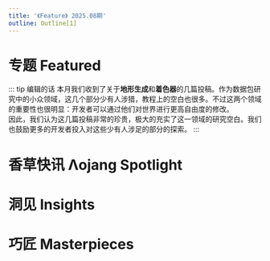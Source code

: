 ```yaml
---
title: '《Feature》 2025.08期'
outline: Outline[1]
---
```


<!-- markdownlint-disable MD033 MD041 -->
<script setup>
    import { useData } from 'vitepress'

    const { isDark } = useData()
</script>

<JournalHead
    cover = "../cover/202508/202508.png"
    :coverLink="'../archive/202508/ifc/content'"
    :editors = "['Alumopper','CR_019']"
/>

# 专题 Featured

::: tip 编辑的话
本月我们收到了关于**地形生成**和**着色器**的几篇投稿。作为数据包研究中的小众领域，这几个部分少有人涉猎，教程上的空白也很多。不过这两个领域的重要性也很明显：开发者可以通过他们对世界进行更高自由度的修改。  
因此，我们认为这几篇投稿非常的珍贵，极大的充实了这一领域的研究空白。我们也鼓励更多的开发者投入对这些少有人涉足的部分的探索。
:::

<Index
    title = "Minecraft 自定义结构生成指南"
    url = "../archive/202508/0/content"
    authorName = "酒石酸菌"
    abstract = "自 Minecraft 1.18 版本起，游戏引入了强大的 worldgen（世界生成）自定义功能，使得自定义结构可以完全通过数据包实现，无需编写复杂的代码。这一革新为创作者们打开了全新的世界，让他们能够轻松地为游戏添加独特的建筑群落和探索内容。本文涵盖的技术内容理论上适用于 1.20 及以上的所有版本。"
    avatarUrl = '../archive/_authors/酒石酸菌.jpg'
    :socialLinks="[
        { name: 'BiliBili', url: 'https://space.bilibili.com/4435845' },
        { name: 'Github', url: 'https://github.com/TartaricAcid' }
    ]"
/>

<Index
    title = "着色器基础教程01：Minecraft中的着色器"
    url = "../archive/202508/1/content"
    authorName = "轩宇1725"
    abstract = "本文作为着色器基础教程的入门篇，介绍了Minecraft着色器的基础知识、历史演变、类型分类及渲染管线流程。同时，也介绍了资源包中着色器文件的基本层次，为后续的教程进行了铺垫。"
    avatarUrl = '../archive/_authors/轩宇1725.jpg'
    :socialLinks="[
        { name: 'BiliBili', url: 'https://space.bilibili.com/104432208' }
    ]"
/>

<Index
    title = "基于keybind_down和着色器的原版按键显示"
    url = "../archive/202508/2/content"
    authorName = "火昱Flame"
    abstract = "本文介绍了如何利用Minecraft 1.21.4的keybind_down模型映射和着色器，实现原版CPS与按键显示。通过核心与后处理着色器读取按键变化，并用缓冲跨帧统计点击次数，最终成功实现了将按键显示绘制在屏幕上。"
    avatarUrl = '../archive/_authors/火昱Flame.jpg'
    :socialLinks="[
        { name: 'BiliBili', url: 'https://space.bilibili.com/1036717393' }
    ]"
/>

# 香草快讯 Λojang Spotlight

<Index
    title = "香草快讯 - 2025年8月"
    url = "../archive/202508/spotlight/content"
    authorName = "Alumopper"
    abstract = "这里是香草快讯，全Minecraft最Vanilla的技术性快照新闻，由本社记者香草狐为你报道最新快照消息~本月更新破坏性中等，实用性一般，总体属于 大杯上 水平。
"
    avatarUrl = '../archive/_authors/alumopper.jpg'
    :socialLinks="[
        { name: 'BiliBili', url: 'https://space.bilibili.com/280394409' },
        { name: 'GitHub', url: 'https://github.com/Alumopper' }
    ]"
    background = '../archive/202508/_assets/spotlight.jpg'
/>

# 洞见 Insights

<Index
    title = "Patrick的数据包开发新手导航"
    url = "../archive/202508/3/content"
    authorName = "Patrick"
    abstract = "新手向的教学永不嫌多。本文与广泛存在的提纲挈领的新手教程不同，着重于每一个具体的细分领域的上手。对某一个特定领域感兴趣的新人数据包开发者而言，可以从这篇文章中找到切入点。"
    avatarUrl = '../archive/_authors/Patrick.jpg'
    :socialLinks="[
        { name: 'BiliBili', url: 'https://space.bilibili.com/544435182' }
    ]"
    background = '../archive/202508/_assets/3.png'
/>

<Index
    title = "实例·新快照把玩之潜影盒显示与物品展示与复合输入"
    url = "../archive/202508/4/content"
    authorName = "Rainbow_"
    abstract = "本文探索了25w32a中的新版文本组件玩法，利用object文本组件实现潜影盒物品显示、物品展示和复合输入功能，无需资源包。内容涵盖Lore展示、聊天框输出、复合输入界面操作及相关命令。"
    avatarUrl = '../archive/_authors/Rainbow_.png'
    :socialLinks="[
        { name: 'BiliBili', url: 'https://space.bilibili.com/11313906' }
    ]"
/>

<Index
    title = "基于铁砧重命名物品的自定义指令"
    url = "../archive/202508/5/content"
    authorName = "没有人_没有人_"
    abstract = "本文介绍了利用铁砧重命名物品实现自定义指令的数据包方案，支持复杂掷骰表达式和BRP技能检定输入，且无需管理员权限"
    avatarUrl = '../archive/_authors/没有人.jpg'
    :socialLinks="[
        { name: 'BiliBili', url: 'https://space.bilibili.com/348994579' }
    ]"
/>

<Index
    title = "[1. 14. 4+] TPS检测"
    url = "../archive/202508/6/content"
    authorName = "hao145245"
    abstract = "本文介绍了一种新颖的TPS检测方法。在1.14.4+版本中，借助/debug和/schedule命令成功实现了实时显示当前与目标TPS，并涵盖了不同版本的权限和命令变化。"
    avatarUrl = '../archive/_authors/hao145245.jpg'
    :socialLinks="[
        { name: 'BiliBili', url: 'https://space.bilibili.com/600039129' },
        { name: 'GitHub', url: 'https://github.com/hao145245' }
    ]"
    background = '../archive/202508/_assets/6.png'
/>

# 巧匠 Masterpieces

<Index
    title = "clang-mc：面向 Minecraft 数据包的虚拟 CPU 和汇编开发框架"
    url = "../archive/202508/7/content"
    authorName = "xia__mc"
    abstract = "本文介绍了Project clang-mc：一个为Minecraft数据包开发设计的虚拟CPU与汇编开发框架。通过寄存器-内存抽象和mcasm汇编语言，提升了mcfunction代码的结构性和可维护性，实现了与LLVM等高级语言工具链的兼容。"
    avatarUrl = '../archive/_authors/xia__mc.jpg'
    :socialLinks="[
        { name: 'BiliBili', url: 'https://space.bilibili.com/526612694' }
    ]"
    background = '../archive/202508/_assets/7.png'
/>

<ClientOnly>
  <GiscusComment
    repo="CR-019/datapack-index"
    repoId="R_kgDONRhuqw"
    category="闲聊 Chats"
    categoryId="DIC_kwDONRhuq84CkchW"
    mapping="number"
    term="22"
    :strict="false"
    :reactionsEnabled="true"
    emitMetadata="0"
    inputPosition="top"
    :theme="isDark ? 'dark' : 'light'"
    lang="zh-CN"
    loading="lazy"
    class="giscus-wrapper"
  />
</ClientOnly>

<style>
.giscus-wrapper {
  margin: 3rem auto;
  max-width: 800px;
  padding-top: 2rem;
  border-top: 1px solid var(--vp-c-divider);
}
</style>